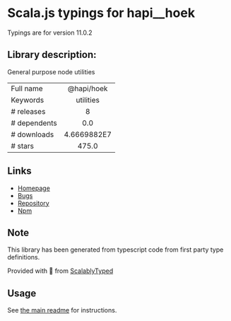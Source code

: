 
# Scala.js typings for hapi__hoek

Typings are for version 11.0.2

## Library description:
General purpose node utilities

|                    |                 |
| ------------------ | :-------------: |
| Full name          | @hapi/hoek |
| Keywords           | utilities |
| # releases         | 8 |
| # dependents       | 0.0 |
| # downloads        | 4.6669882E7 |
| # stars            | 475.0 |

## Links
- [Homepage](https://github.com/hapijs/hoek#readme)
- [Bugs](https://github.com/hapijs/hoek/issues)
- [Repository](https://github.com/hapijs/hoek)
- [Npm](https://www.npmjs.com/package/%40hapi%2Fhoek)
    


## Note
This library has been generated from typescript code from first party type definitions.

Provided with :purple_heart: from [ScalablyTyped](https://github.com/oyvindberg/ScalablyTyped)

## Usage
See [the main readme](../../readme.md) for instructions.


